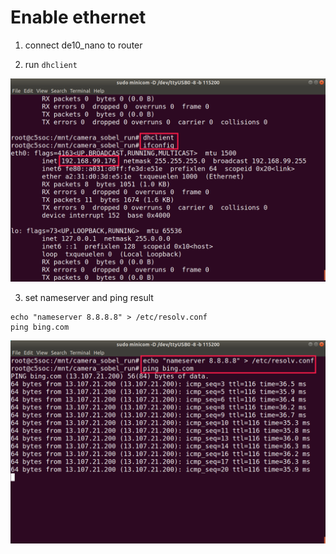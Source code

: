 # Enable ethernet

1. connect de10_nano to router

2. run `dhclient`

![](figure/c5soc_dhclient.png)

3. set nameserver and ping result

```
echo "nameserver 8.8.8.8" > /etc/resolv.conf
ping bing.com
```

![](figure/c5soc_nameserver.png)

